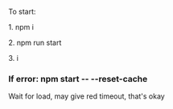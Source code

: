 <p>To start:</p>
 <p> 1. npm i</p> 
  <p>2. npm run start</p>
  <p>3. i </p>
  <h3>If error: npm start -- --reset-cache</h3>
<p>Wait for load, may give red timeout, that's okay </p>
